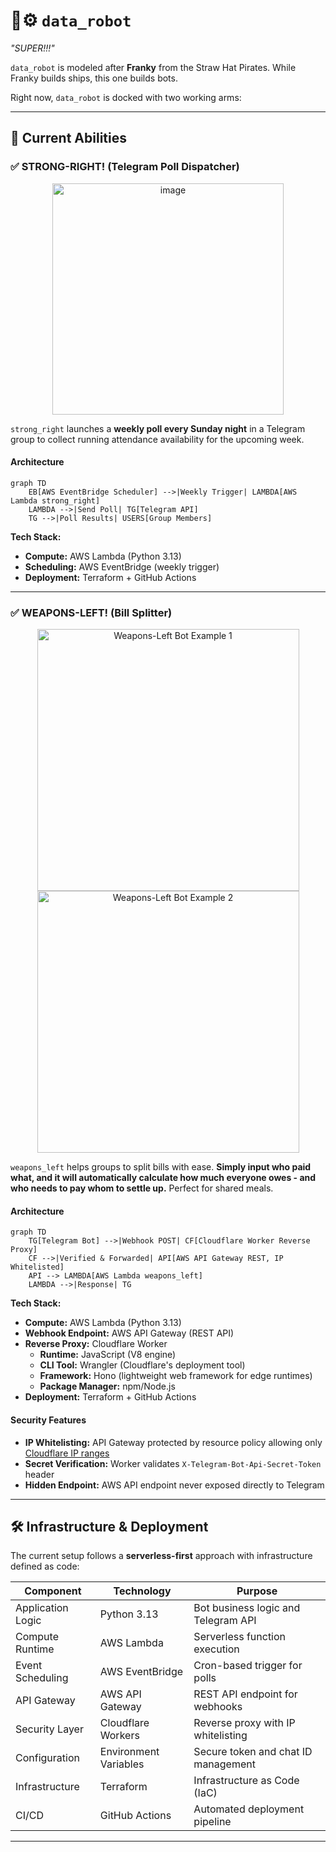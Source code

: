 # 🤖⚙️ `data_robot`
*"SUPER!!!"*

`data_robot` is modeled after **Franky** from the Straw Hat Pirates. While Franky builds ships, this one builds bots.

Right now, `data_robot` is docked with two working arms:

---

## 🚀 Current Abilities

### ✅ STRONG-RIGHT! (Telegram Poll Dispatcher)
<div align="center">
  <img width="370" alt="image" src="https://github.com/user-attachments/assets/0ea2cdff-19a1-46a6-8295-dc1f06583cf0" />
</div>

`strong_right` launches a **weekly poll every Sunday night** in a Telegram group to collect running attendance availability for the upcoming week. 

#### Architecture
```mermaid
graph TD
    EB[AWS EventBridge Scheduler] -->|Weekly Trigger| LAMBDA[AWS Lambda strong_right]
    LAMBDA -->|Send Poll| TG[Telegram API]
    TG -->|Poll Results| USERS[Group Members]
```


**Tech Stack:**
- **Compute:** AWS Lambda (Python 3.13)
- **Scheduling:** AWS EventBridge (weekly trigger)
- **Deployment:** Terraform + GitHub Actions

---

### ✅ WEAPONS-LEFT! (Bill Splitter)
<div align="center">
  <img width="419" alt="Weapons-Left Bot Example 1" src="https://github.com/user-attachments/assets/207cb0d5-ec81-410a-b974-f6fd1341f949" />
  <img width="419" alt="Weapons-Left Bot Example 2" src="https://github.com/user-attachments/assets/64859a6b-c37f-484c-95b5-b4c5bf3f630c" />
</div>

`weapons_left` helps groups to split bills with ease. **Simply input who paid what, and it will automatically calculate how much everyone owes - and who needs to pay whom to settle up.** Perfect for shared meals.

#### Architecture
```mermaid
graph TD
    TG[Telegram Bot] -->|Webhook POST| CF[Cloudflare Worker Reverse Proxy]
    CF -->|Verified & Forwarded| API[AWS API Gateway REST, IP Whitelisted]
    API --> LAMBDA[AWS Lambda weapons_left]
    LAMBDA -->|Response| TG
```

**Tech Stack:**
- **Compute:** AWS Lambda (Python 3.13)
- **Webhook Endpoint:** AWS API Gateway (REST API)
- **Reverse Proxy:** Cloudflare Worker
  - **Runtime:** JavaScript (V8 engine)
  - **CLI Tool:** Wrangler (Cloudflare's deployment tool)
  - **Framework:** Hono (lightweight web framework for edge runtimes)
  - **Package Manager:** npm/Node.js
- **Deployment:** Terraform + GitHub Actions

#### Security Features
- **IP Whitelisting:** API Gateway protected by resource policy allowing only [Cloudflare IP ranges](https://www.cloudflare.com/ips/)
- **Secret Verification:** Worker validates `X-Telegram-Bot-Api-Secret-Token` header
- **Hidden Endpoint:** AWS API endpoint never exposed directly to Telegram

---

## 🛠️ Infrastructure & Deployment

The current setup follows a **serverless-first** approach with infrastructure defined as code:

| Component          | Technology           | Purpose                                |
|--------------------|----------------------|----------------------------------------|
| Application Logic  | Python 3.13          | Bot business logic and Telegram API    |
| Compute Runtime    | AWS Lambda           | Serverless function execution          |
| Event Scheduling   | AWS EventBridge      | Cron-based trigger for polls           |
| API Gateway        | AWS API Gateway      | REST API endpoint for webhooks         |
| Security Layer     | Cloudflare Workers   | Reverse proxy with IP whitelisting     |
| Configuration      | Environment Variables| Secure token and chat ID management    |
| Infrastructure     | Terraform            | Infrastructure as Code (IaC)           |
| CI/CD              | GitHub Actions       | Automated deployment pipeline          |

---
